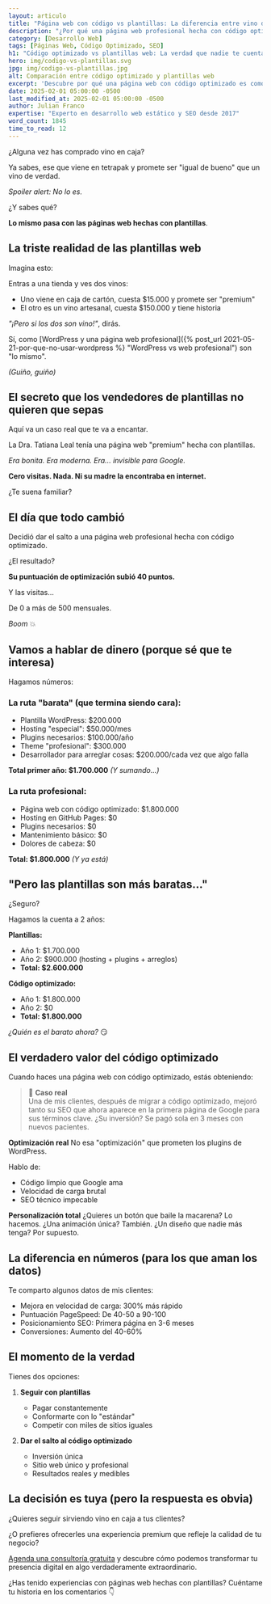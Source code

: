 ```yaml
---
layout: articulo
title: "Página web con código vs plantillas: La diferencia entre vino de caja y vino artesanal"
description: "¿Por qué una página web profesional hecha con código optimizado es una mejor inversión? Te muestro la diferencia en costos, resultados y beneficios a largo plazo."
category: [Desarrollo Web]
tags: [Páginas Web, Código Optimizado, SEO]
h1: "Código optimizado vs plantillas web: La verdad que nadie te cuenta"
hero: img/codigo-vs-plantillas.svg
jpg: img/codigo-vs-plantillas.jpg
alt: Comparación entre código optimizado y plantillas web
excerpt: 'Descubre por qué una página web con código optimizado es como un vino artesanal: más valor, mejores resultados y una inversión que se disfruta a largo plazo'
date: 2025-02-01 05:00:00 -0500
last_modified_at: 2025-02-01 05:00:00 -0500
author: Julian Franco
expertise: "Experto en desarrollo web estático y SEO desde 2017"
word_count: 1845
time_to_read: 12
---
```


¿Alguna vez has comprado vino en caja?

Ya sabes, ese que viene en tetrapak y promete ser "igual de bueno" que un vino de verdad.

*Spoiler alert: No lo es.*

¿Y sabes qué?

**Lo mismo pasa con las páginas web hechas con plantillas**.

## La triste realidad de las plantillas web

Imagina esto:

Entras a una tienda y ves dos vinos:

- Uno viene en caja de cartón, cuesta $15.000 y promete ser "premium"
- El otro es un vino artesanal, cuesta $150.000 y tiene historia

*"¡Pero si los dos son vino!"*, dirás.

Sí, como [WordPress y una página web profesional]({% post_url 2021-05-21-por-que-no-usar-wordpress %} "WordPress vs web profesional") son "lo mismo".

*(Guiño, guiño)*

## El secreto que los vendedores de plantillas no quieren que sepas

Aquí va un caso real que te va a encantar.

La Dra. Tatiana Leal tenía una página web "premium" hecha con plantillas.

*Era bonita.*
*Era moderna.*
*Era... invisible para Google.*

**Cero visitas. Nada. Ni su madre la encontraba en internet.**

¿Te suena familiar?

## El día que todo cambió

Decidió dar el salto a una página web profesional hecha con código optimizado.

¿El resultado?

**Su puntuación de optimización subió 40 puntos.**

Y las visitas...

De 0 a más de 500 mensuales.

*Boom* 💥

## Vamos a hablar de dinero (porque sé que te interesa)

Hagamos números:

### La ruta "barata" (que termina siendo cara):

- Plantilla WordPress: $200.000
- Hosting "especial": $50.000/mes
- Plugins necesarios: $100.000/año
- Theme "profesional": $300.000
- Desarrollador para arreglar cosas: $200.000/cada vez que algo falla

**Total primer año: $1.700.000**
*(Y sumando...)*

### La ruta profesional:

- Página web con código optimizado: $1.800.000
- Hosting en GitHub Pages: $0
- Plugins necesarios: $0
- Mantenimiento básico: $0
- Dolores de cabeza: $0

**Total: $1.800.000**
*(Y ya está)*

## "Pero las plantillas son más baratas..."

¿Seguro?

Hagamos la cuenta a 2 años:

**Plantillas:**
- Año 1: $1.700.000
- Año 2: $900.000 (hosting + plugins + arreglos)
- **Total: $2.600.000**

**Código optimizado:**
- Año 1: $1.800.000
- Año 2: $0
- **Total: $1.800.000**

*¿Quién es el barato ahora?* 😏

## El verdadero valor del código optimizado

Cuando haces una página web con código optimizado, estás obteniendo:

>🚀 **Caso real**  
>Una de mis clientes, después de migrar a código optimizado, mejoró tanto su SEO que ahora aparece en la primera página de Google para sus términos clave. ¿Su inversión? Se pagó sola en 3 meses con nuevos pacientes.

**Optimización real**
No esa "optimización" que prometen los plugins de WordPress.

Hablo de:
- Código limpio que Google ama
- Velocidad de carga brutal
- SEO técnico impecable

**Personalización total**
¿Quieres un botón que baile la macarena? Lo hacemos.
¿Una animación única? También.
¿Un diseño que nadie más tenga? Por supuesto.

## La diferencia en números (para los que aman los datos)

Te comparto algunos datos de mis clientes:

- Mejora en velocidad de carga: 300% más rápido
- Puntuación PageSpeed: De 40-50 a 90-100
- Posicionamiento SEO: Primera página en 3-6 meses
- Conversiones: Aumento del 40-60%

## El momento de la verdad

Tienes dos opciones:

1. **Seguir con plantillas**
   - Pagar constantemente
   - Conformarte con lo "estándar"
   - Competir con miles de sitios iguales

2. **Dar el salto al código optimizado**
   - Inversión única
   - Sitio web único y profesional
   - Resultados reales y medibles

## La decisión es tuya (pero la respuesta es obvia)

¿Quieres seguir sirviendo vino en caja a tus clientes?

¿O prefieres ofrecerles una experiencia premium que refleje la calidad de tu negocio?

[Agenda una consultoría gratuita](#) y descubre cómo podemos transformar tu presencia digital en algo verdaderamente extraordinario.

¿Has tenido experiencias con páginas web hechas con plantillas? Cuéntame tu historia en los comentarios 👇